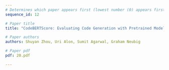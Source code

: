 ```yaml
---
# Determines which paper appears first (lowest number (0) appears first)
sequence_id: 12

# Paper title
title: "CodeBERTScore: Evaluating Code Generation with Pretrained Models of Code"\n(Spotlight)

# Paper authors
authors: Shuyan Zhou, Uri Alon, Sumit Agarwal, Graham Neubig 

# Paper pdf
pdf: 20.pdf

---
```

